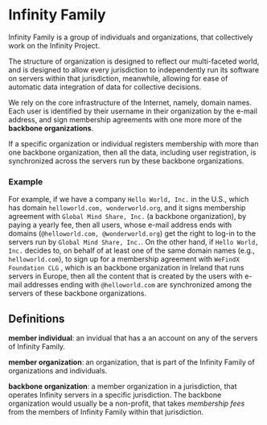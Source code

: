 # Infinity Family

Infinity Family is a group of individuals and organizations, that collectively work on the Infinity Project.

The structure of organization is designed to reflect our multi-faceted world, and is designed to allow every jurisdiction to independently run its software on servers within that jurisdiction, meanwhile, allowing for ease of automatic data integration of data for collective decisions.

We rely on the core infrastructure of the Internet, namely, domain names. Each user is identified by their username in their organization by the e-mail address, and sign membership agreements with one more more of the **backbone organizations**.

If a specific organization or individual registers membership with more than one backbone organization, then all the data, including user registration, is synchronized across the servers run by these backbone organizations.

### Example
For example, if we have a company `Hello World, Inc.` in the U.S., which has domain `helloworld.com, wonderworld.org`, and it signs membership agreement with `Global Mind Share, Inc.` (a backbone organization), by paying a yearly fee, then all users, whose e-mail address ends with domains (`@helloworld.com, @wonderworld.org`) get the right to log-in to the servers run by `Global Mind Share, Inc.`. On the other hand, if `Hello World, Inc.` decides to, on behalf of at least one of the same domain names (e.g., `helloworld.com`), to sign up for a membership agreement with `WeFindX Foundation CLG` , which is an backbone organization in Ireland that runs servers in Europe, then all the content that is created by the users with e-mail addresses ending with `@helloworld.com` are synchronized among the servers of these backbone organizations.

## Definitions

**member individual**: an invidual that has a an account on any of the servers of Infinity Family.

**member organization**: an organization, that is part of the Infinity Family of organizations and individuals.

**backbone organization**: a member organization in a jurisdiction, that operates Infinity servers in a specific jurisdiction. The backbone organization would usually be a non-profit, that takes _*membership fees*_ from the members of Infinity Family within that jurisdiction.
